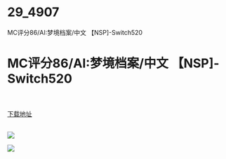 # 29_4907
MC评分86/AI:梦境档案/中文 【NSP]-Switch520
# MC评分86/AI:梦境档案/中文 【NSP]-Switch520
 <br/></br>
[下载地址](https://www.switch520.cc/article/4907 "下载地址")
<br/></br>

<p><strong><img src="https://s1.ax1x.com/2020/06/11/tq6A0J.jpg"></strong></p>
<p><strong><img src="https://s1.ax1x.com/2020/06/11/tq6ZkR.jpg"></strong></p>

